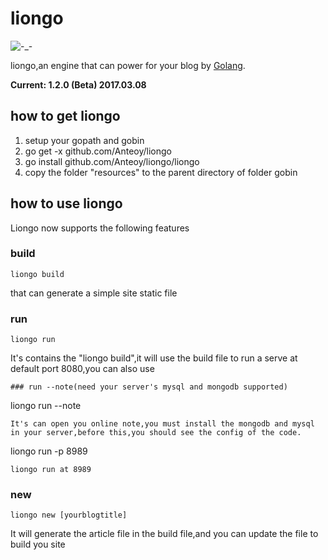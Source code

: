 # liongo
![-_-](https://travis-ci.org/Anteoy/liongo.svg?branch=master)

liongo,an engine that can power for your blog by [Golang](https://golang.org).

**Current: 1.2.0 (Beta) 2017.03.08**

## how to get liongo

1. setup your gopath and gobin
2. go get -x github.com/Anteoy/liongo
3. go install  github.com/Anteoy/liongo/liongo
4. copy the folder "resources" to the parent directory of folder gobin
## how to use liongo

Liongo now supports the following features
### build
```
liongo build
```
that can generate a simple site static file
### run
```
liongo run
```
It's contains the "liongo build",it will use the build file to run a serve at default port 8080,you can also use
```
### run --note(need your server's mysql and mongodb supported)
```
liongo run --note
```
It's can open you online note,you must install the mongodb and mysql in your server,before this,you should see the config of the code.
```
liongo run -p 8989
```
liongo run at 8989
```
### new
```
liongo new [yourblogtitle]
```
It will generate the article file in the build file,and you can update the file to build you site
